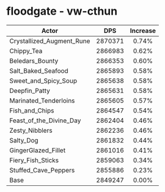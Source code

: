 # floodgate - vw-cthun
| Actor | DPS | Increase |
|---|:---:|:---:|
|Crystallized_Augment_Rune|2870371|0.74%|
|Chippy_Tea|2866983|0.62%|
|Beledars_Bounty|2866353|0.60%|
|Salt_Baked_Seafood|2865893|0.58%|
|Sweet_and_Spicy_Soup|2865638|0.58%|
|Deepfin_Patty|2865631|0.58%|
|Marinated_Tenderloins|2865605|0.57%|
|Fish_and_Chips|2864547|0.54%|
|Feast_of_the_Divine_Day|2862404|0.46%|
|Zesty_Nibblers|2862236|0.46%|
|Salty_Dog|2861832|0.44%|
|GingerGlazed_Fillet|2861016|0.41%|
|Fiery_Fish_Sticks|2859063|0.34%|
|Stuffed_Cave_Peppers|2855886|0.23%|
|Base|2849247|0.00%|
